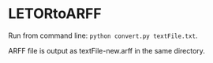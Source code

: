 # LETORtoARFF
Run from command line: ```python convert.py textFile.txt```.

ARFF file is output as textFile-new.arff in the same directory.